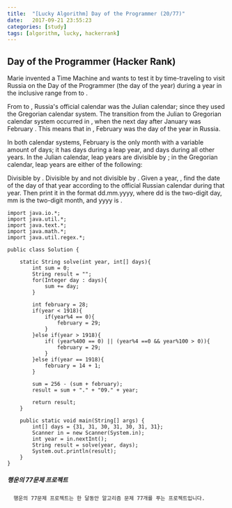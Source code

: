 ```yaml
---
title:  "[Lucky Algorithm] Day of the Programmer (20/77)"
date:   2017-09-21 23:55:23
categories: [study]
tags: [algorithm, lucky, hackerrank]
---
```

## Day of the Programmer (Hacker Rank)
Marie invented a Time Machine and wants to test it by time-traveling to visit Russia on the Day of the Programmer (the day of the year) during a year in the inclusive range from to .

From to , Russia's official calendar was the Julian calendar; since they used the Gregorian calendar system. The transition from the Julian to Gregorian calendar system occurred in , when the next day after January was February . This means that in , February was the day of the year in Russia.

In both calendar systems, February is the only month with a variable amount of days; it has days during a leap year, and days during all other years. In the Julian calendar, leap years are divisible by ; in the Gregorian calendar, leap years are either of the following:

Divisible by . Divisible by and not divisible by . Given a year, , find the date of the day of that year according to the official Russian calendar during that year. Then print it in the format dd.mm.yyyy, where dd is the two-digit day, mm is the two-digit month, and yyyy is .

```
import java.io.*;
import java.util.*;
import java.text.*;
import java.math.*;
import java.util.regex.*;

public class Solution {

    static String solve(int year, int[] days){
        int sum = 0;
        String result = "";
        for(Integer day : days){
            sum += day;
        }

        int february = 28;
        if(year < 1918){
            if(year%4 == 0){
                february = 29;
            }
        }else if(year > 1918){
            if( (year%400 == 0) || (year%4 ==0 && year%100 > 0)){
                february = 29;
            }
        }else if(year == 1918){
            february = 14 + 1;
        }

        sum = 256 - (sum + february);
        result = sum + "." + "09." + year;

        return result;
    }

    public static void main(String[] args) {
        int[] days = {31, 31, 30, 31, 30, 31, 31};
        Scanner in = new Scanner(System.in);
        int year = in.nextInt();
        String result = solve(year, days);
        System.out.println(result);
    }
}

```

##### 행운의 77문제 프로젝트
```
  행운의 77문제 프로젝트는 한 달동안 알고리즘 문제 77개를 푸는 프로젝트입니다.
```
